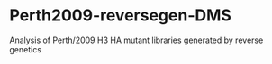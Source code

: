 # Perth2009-reversegen-DMS
Analysis of Perth/2009 H3 HA mutant libraries generated by reverse genetics
